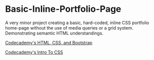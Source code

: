 # Basic-Inline-Portfolio-Page

A very minor project creating a basic, hard-coded, inline CSS portfolio home-page without the use of media queries or a grid system. Demonstrating semantic HTML understandings.

[Codecademy's HTML, CSS, and Bootstrap](https://www.codecademy.com/learn/make-a-website)

[Codecademy's Intro To CSS](https://www.codecademy.com/learn/learn-css)
